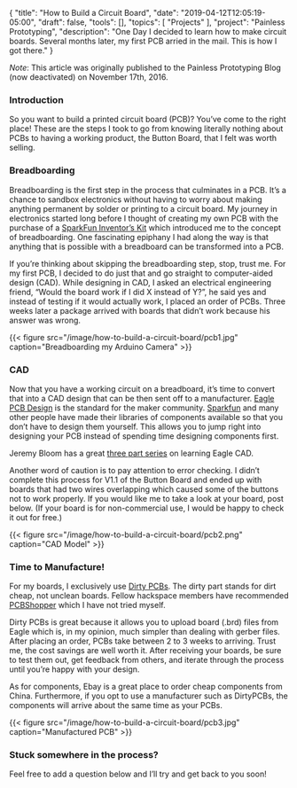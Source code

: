 {
    "title": "How to Build a Circuit Board",
    "date": "2019-04-12T12:05:19-05:00",
    "draft": false,
    "tools": [],
    "topics": [
        "Projects"
    ],
    "project": "Painless Prototyping",
    "description": "One Day I decided to learn how to make circuit boards. Several months later, my first PCB arried in the mail. This is how I got there."
}

*Note*: This article was originally published to the Painless Prototyping Blog (now deactivated) on November 17th, 2016. 

### Introduction

So you want to build a printed circuit board (PCB)? You’ve come to the right place! These are the steps I took to go from knowing literally nothing about PCBs to having a working product, the Button Board, that I felt was worth selling.


### Breadboarding

Breadboarding is the first step in the process that culminates in a PCB. It’s a chance to sandbox electronics without having to worry about making anything permanent by solder or printing to a circuit board. My journey in electronics started long before I thought of creating my own PCB with the purchase of a [SparkFun Inventor’s Kit](https://www.sparkfun.com/products/12060) which introduced me to the concept of breadboarding. One fascinating epiphany I had along the way is that anything that is possible with a breadboard can be transformed into a PCB.

If you’re thinking about skipping the breadboarding step, stop, trust me. For my first PCB, I decided to do just that and go straight to computer-aided design (CAD). While designing in CAD, I asked an electrical engineering friend, “Would the board work if I did X instead of Y?”, he said yes and instead of testing if it would actually work, I placed an order of PCBs. Three weeks later a package arrived with boards that didn’t work because his answer was wrong.

{{< figure src="/image/how-to-build-a-circuit-board/pcb1.jpg" caption="Breadboarding my Arduino Camera" >}}

### CAD

Now that you have a working circuit on a breadboard, it’s time to convert that into a CAD design that can be then sent off to a manufacturer. [Eagle PCB Design](https://www.autodesk.com/products/eagle/overview) is the standard for the maker community. [Sparkfun](https://github.com/sparkfun/SparkFun-Eagle-Libraries) and many other people have made their libraries of components available so that you don’t have to design them yourself. This allows you to jump right into designing your PCB instead of spending time designing components first.

Jeremy Bloom has a great [three part series](https://www.youtube.com/watch?v=1AXwjZoyNno) on learning Eagle CAD.

Another word of caution is to pay attention to error checking. I didn’t complete this process for V1.1 of the Button Board and ended up with boards that had two wires overlapping which caused some of the buttons not to work properly. If you would like me to take a look at your board, post below. (If your board is for non-commercial use, I would be happy to check it out for free.)

{{< figure src="/image/how-to-build-a-circuit-board/pcb2.png" caption="CAD Model" >}}

### Time to Manufacture!

For my boards, I exclusively use [Dirty PCBs](http://dirtypcbs.com/). The dirty part stands for dirt cheap, not unclean boards. Fellow hackspace members have recommended [PCBShopper](http://pcbshopper.com/) which I have not tried myself.

Dirty PCBs is great because it allows you to upload board (.brd) files from Eagle which is, in my opinion, much simpler than dealing with gerber files. After placing an order, PCBs take between 2 to 3 weeks to arriving. Trust me, the cost savings are well worth it. After receiving your boards, be sure to test them out, get feedback from others, and iterate through the process until you’re happy with your design.

As for components, Ebay is a great place to order cheap components from China. Furthermore, if you opt to use a manufacturer such as DirtyPCBs, the components will arrive about the same time as your PCBs.

{{< figure src="/image/how-to-build-a-circuit-board/pcb3.jpg" caption="Manufactured PCB" >}}

### Stuck somewhere in the process?

Feel free to add a question below and I’ll try and get back to you soon!